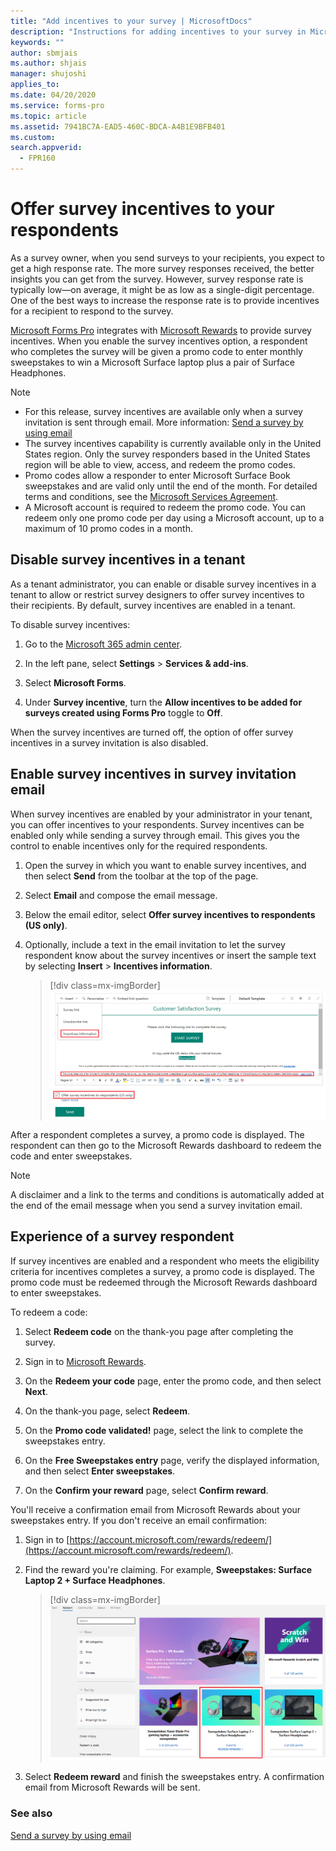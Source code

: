 ```yaml
---
title: "Add incentives to your survey | MicrosoftDocs"
description: "Instructions for adding incentives to your survey in Microsoft Forms Pro"
keywords: ""
author: sbmjais
ms.author: shjais
manager: shujoshi
applies_to: 
ms.date: 04/20/2020
ms.service: forms-pro
ms.topic: article
ms.assetid: 7941BC7A-EAD5-460C-BDCA-A4B1E9BFB401
ms.custom: 
search.appverid:
  - FPR160
---
```


# Offer survey incentives to your respondents

As a survey owner, when you send surveys to your recipients, you expect to get a high response rate. The more survey responses received, the better insights you can get from the survey. However, survey response rate is typically low&mdash;on average, it might be as low as a single-digit percentage. One of the best ways to increase the response rate is to provide incentives for a recipient to respond to the survey.

[Microsoft Forms Pro](https://formspro.microsoft.com) integrates with [Microsoft Rewards](https://www.microsoft.com/rewards) to provide survey incentives. When you enable the survey incentives option, a respondent who completes the survey will be given a promo code to enter monthly sweepstakes to win a Microsoft Surface laptop plus a pair of Surface Headphones.

> [!NOTE]
> - For this release, survey incentives are available only when a survey invitation is sent through email. More information: [Send a survey by using email](send-survey-email.md)
> - The survey incentives capability is currently available only in the United States region. Only the survey responders based in the United States region will be able to view, access, and redeem the promo codes.
> - Promo codes allow a responder to enter Microsoft Surface Book sweepstakes and are valid only until the end of the month. For detailed terms and conditions, see the [Microsoft Services Agreement](https://go.microsoft.com/fwlink/p/?linkid=530144).
> - A Microsoft account is required to redeem the promo code. You can redeem only one promo code per day using a Microsoft account, up to a maximum of 10 promo codes in a month.

## Disable survey incentives in a tenant

As a tenant administrator, you can enable or disable survey incentives in a tenant to allow or restrict survey designers to offer survey incentives to their recipients. By default, survey incentives are enabled in a tenant.

To disable survey incentives:

1. Go to the [Microsoft 365 admin center](https://admin.microsoft.com/).

2. In the left pane, select **Settings** > **Services & add-ins**.

3. Select **Microsoft Forms**.

4. Under **Survey incentive**, turn the **Allow incentives to be added for surveys created using Forms Pro** toggle to **Off**.

When the survey incentives are turned off, the option of offer survey incentives in a survey invitation is also disabled.

## Enable survey incentives in survey invitation email

When survey incentives are enabled by your administrator in your tenant, you can offer incentives to your respondents. Survey incentives can be enabled only while sending a survey through email. This gives you the control to enable incentives only for the required respondents.

1. Open the survey in which you want to enable survey incentives, and then select **Send** from the toolbar at the top of the page.

2. Select **Email** and compose the email message.

3. Below the email editor, select **Offer survey incentives to respondents (US only)**.

4. Optionally, include a text in the email invitation to let the survey respondent know about the survey incentives or insert the sample text by selecting **Insert** > **Incentives information**.

    > [!div class=mx-imgBorder]
    > ![Enable survey incentives](media/enable-survey-incentives.png "Enable survey incentives")

After a respondent completes a survey, a promo code is displayed. The respondent can then go to the Microsoft Rewards dashboard to redeem the code and enter sweepstakes.

> [!NOTE]
> A disclaimer and a link to the terms and conditions is automatically added at the end of the email message when you send a survey invitation email.

## Experience of a survey respondent

If survey incentives are enabled and a respondent who meets the eligibility criteria for incentives completes a survey, a promo code is displayed. The promo code must be redeemed through the Microsoft Rewards dashboard to enter sweepstakes.

To redeem a code:

1. Select **Redeem code** on the thank-you page after completing the survey.

2. Sign in to [Microsoft Rewards](https://www.microsoft.com/rewards).

3. On the **Redeem your code** page, enter the promo code, and then select **Next**.

4. On the thank-you page, select **Redeem**.

5. On the **Promo code validated!** page, select the link to complete the sweepstakes entry.

6. On the **Free Sweepstakes entry** page, verify the displayed information, and then select **Enter sweepstakes**.

7. On the **Confirm your reward** page, select **Confirm reward**.

You'll receive a confirmation email from Microsoft Rewards about your sweepstakes entry. If you don't receive an email confirmation:

1. Sign in to [https://account.microsoft.com/rewards/redeem/](https://account.microsoft.com/rewards/redeem/).

2. Find the reward you're claiming. For example, **Sweepstakes: Surface Laptop 2 + Surface Headphones**.

    > [!div class=mx-imgBorder]
    > ![Redeem reward](media/redeem-reward.png "Redeem reward")

3. Select **Redeem reward** and finish the sweepstakes entry. A confirmation email from Microsoft Rewards will be sent.

### See also

[Send a survey by using email](send-survey-email.md)
